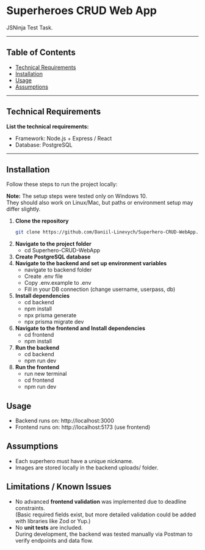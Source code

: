 # Superheroes CRUD Web App

JSNinja Test Task.

---

## Table of Contents

- [Technical Requirements](#technical-requirements)  
- [Installation](#installation)
- [Usage](#usage)
- [Assumptions](#assumptions)  

---

## Technical Requirements

**List the technical requirements:**
  - Framework: Node.js + Express / React   
  - Database: PostgreSQL   

---

## Installation

Follow these steps to run the project locally:

**Note:** The setup steps were tested only on Windows 10.  
They should also work on Linux/Mac, but paths or environment setup may differ slightly.

1. **Clone the repository**
   ```bash
   git clone https://github.com/Daniil-Linevych/Superhero-CRUD-WebApp.git
2. **Navigate to the project folder**
    - cd Superhero-CRUD-WebApp
3. **Create PostgreSQL database**
4. **Navigate to the backend and set up environment variables**
    - navigate to backend folder
    - Create .env file
    - Copy .env.example to .env
    - Fill in your DB connection (change username, userpass, db)
6. **Install dependencies**
    - cd backend
    - npm install
    - npx prisma generate
    - npx prisma migrate dev
7. **Navigate to the frontend and Install dependencies**
    - cd frontend
    - npm install
8. **Run the backend**
    - cd backend
    - npm run dev
9. **Run the frontend**
    - run new terminal
    - cd frontend
    - npm run dev

## Usage

 - Backend runs on: http://localhost:3000
 - Frontend runs on: http://localhost:5173 (use frontend)

## Assumptions
 - Each superhero must have a unique nickname.
 - Images are stored locally in the backend uploads/ folder.
   
## Limitations / Known Issues
- No advanced **frontend validation** was implemented due to deadline constraints.  
  (Basic required fields exist, but more detailed validation could be added with libraries like Zod or Yup.)  
- No **unit tests** are included.  
  During development, the backend was tested manually via Postman to verify endpoints and data flow.  
